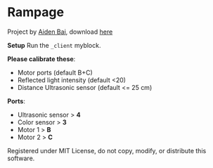 # Rampage
Project by [Aiden Bai](https://bai.js.org), download [here](https://github.com/cringiest/rampage/blob/master/robot/Rampage.ev3)

**Setup**
Run the `_client` myblock.

**Please calibrate these**:
 - Motor ports (default B+C)
 - Reflected light intensity (default <20)
 - Distance Ultrasonic sensor (default <= 25 cm)

**Ports**:
 - Ultrasonic sensor      > **4**
 - Color sensor           > **3**
 - Motor 1                > **B**
 - Motor 2                > **C**

Registered under MIT License, do not copy, modify, or distribute this software.
